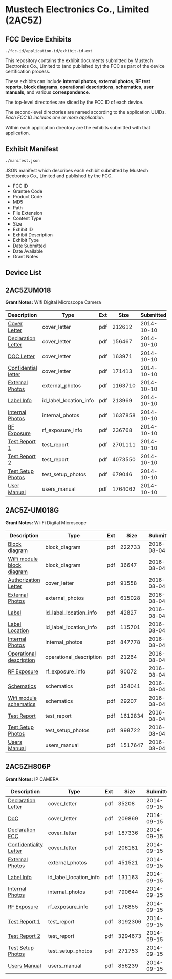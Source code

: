 # Mustech Electronics Co., Limited (2AC5Z)
## FCC Device Exhibits

```
./fcc-id/application-id/exhibit-id.ext
```

This repository contains the exhibit documents submitted by Mustech Electronics Co., Limited to (and published by) the FCC as part of the device certification process.

These exhibits can include **internal photos**, **external photos**, **RF test reports**, **block diagrams**, **operational descriptions**, **schematics**, **user manuals**, and various **correspondence**.

The top-level directories are sliced by the FCC ID of each device.

The second-level directories are named according to the application UUIDs. *Each FCC ID includes one or more application.*

Within each application directory are the exhibits submitted with that application. 

## Exhibit Manifest

```
./manifest.json
```

JSON manifest which describes each exhibit submitted by Mustech Electronics Co., Limited and published by the FCC.

- FCC ID
- Grantee Code
- Product Code
- MD5
- Path
- File Extension
- Content Type
- Size
- Exhibit ID
- Exhibit Description
- Exhibit Type
- Date Submitted
- Date Available
- Grant Notes

## Device List
## 2AC5ZUM018
**Grant Notes:** Wifi Digital Microscope Camera

| Description | Type | Ext | Size | Submitted | Available |
| ----------- | ---- | --- | ---- | --------- | --------- |
| [Cover Letter](2AC5ZUM018/dee3191cdc4470e6e00b0f546acb908e/2415710.pdf) | cover_letter | pdf | 212612 | 2014-10-10 | 2014-10-10 |
| [Declaration Letter](2AC5ZUM018/dee3191cdc4470e6e00b0f546acb908e/2415711.pdf) | cover_letter | pdf | 156467 | 2014-10-10 | 2014-10-10 |
| [DOC Letter](2AC5ZUM018/dee3191cdc4470e6e00b0f546acb908e/2415712.pdf) | cover_letter | pdf | 163971 | 2014-10-10 | 2014-10-10 |
| [Confidential letter](2AC5ZUM018/dee3191cdc4470e6e00b0f546acb908e/2415716.pdf) | cover_letter | pdf | 171413 | 2014-10-10 | 2014-10-10 |
| [External Photos](2AC5ZUM018/dee3191cdc4470e6e00b0f546acb908e/2415713.pdf) | external_photos | pdf | 1163710 | 2014-10-10 | 2014-10-10 |
| [Label Info](2AC5ZUM018/dee3191cdc4470e6e00b0f546acb908e/2415715.pdf) | id_label_location_info | pdf | 213969 | 2014-10-10 | 2014-10-10 |
| [Internal Photos](2AC5ZUM018/dee3191cdc4470e6e00b0f546acb908e/2415714.pdf) | internal_photos | pdf | 1637858 | 2014-10-10 | 2014-10-10 |
| [RF Exposure](2AC5ZUM018/dee3191cdc4470e6e00b0f546acb908e/2415721.pdf) | rf_exposure_info | pdf | 236768 | 2014-10-10 | 2014-10-10 |
| [Test Report 1](2AC5ZUM018/dee3191cdc4470e6e00b0f546acb908e/2415719.pdf) | test_report | pdf | 2701111 | 2014-10-10 | 2014-10-10 |
| [Test Report 2](2AC5ZUM018/dee3191cdc4470e6e00b0f546acb908e/2415720.pdf) | test_report | pdf | 4073550 | 2014-10-10 | 2014-10-10 |
| [Test Setup Photos](2AC5ZUM018/dee3191cdc4470e6e00b0f546acb908e/2415717.pdf) | test_setup_photos | pdf | 679046 | 2014-10-10 | 2014-10-10 |
| [User Manual](2AC5ZUM018/dee3191cdc4470e6e00b0f546acb908e/2415718.pdf) | users_manual | pdf | 1764062 | 2014-10-10 | 2014-10-10 |
## 2AC5Z-UM018G
**Grant Notes:** Wi-Fi Digital Microscope

| Description | Type | Ext | Size | Submitted | Available |
| ----------- | ---- | --- | ---- | --------- | --------- |
| [Block diagram](2AC5Z-UM018G/c853c30c06a740048e006f17b43ef57e/3088242.pdf) | block_diagram | pdf | 222733 | 2016-08-04 | 2016-08-04 |
| [WiFi module block diagram](2AC5Z-UM018G/c853c30c06a740048e006f17b43ef57e/3088245.pdf) | block_diagram | pdf | 36647 | 2016-08-04 | 2016-08-04 |
| [Authorization Letter](2AC5Z-UM018G/c853c30c06a740048e006f17b43ef57e/3088255.pdf) | cover_letter | pdf | 91558 | 2016-08-04 | 2016-08-04 |
| [External Photos](2AC5Z-UM018G/c853c30c06a740048e006f17b43ef57e/3088249.pdf) | external_photos | pdf | 615028 | 2016-08-04 | 2016-08-04 |
| [Label](2AC5Z-UM018G/c853c30c06a740048e006f17b43ef57e/3088251.pdf) | id_label_location_info | pdf | 42827 | 2016-08-04 | 2016-08-04 |
| [Label Location](2AC5Z-UM018G/c853c30c06a740048e006f17b43ef57e/3088252.pdf) | id_label_location_info | pdf | 115701 | 2016-08-04 | 2016-08-04 |
| [Internal Photos](2AC5Z-UM018G/c853c30c06a740048e006f17b43ef57e/3088248.pdf) | internal_photos | pdf | 847778 | 2016-08-04 | 2016-08-04 |
| [Operational description](2AC5Z-UM018G/c853c30c06a740048e006f17b43ef57e/3088243.pdf) | operational_description | pdf | 21264 | 2016-08-04 | 2016-08-04 |
| [RF Exposure](2AC5Z-UM018G/c853c30c06a740048e006f17b43ef57e/3088254.pdf) | rf_exposure_info | pdf | 90072 | 2016-08-04 | 2016-08-04 |
| [Schematics](2AC5Z-UM018G/c853c30c06a740048e006f17b43ef57e/3088244.pdf) | schematics | pdf | 354041 | 2016-08-04 | 2016-08-04 |
| [Wifi module schematics](2AC5Z-UM018G/c853c30c06a740048e006f17b43ef57e/3088246.pdf) | schematics | pdf | 29207 | 2016-08-04 | 2016-08-04 |
| [Test Report](2AC5Z-UM018G/c853c30c06a740048e006f17b43ef57e/3088253.pdf) | test_report | pdf | 1612834 | 2016-08-04 | 2016-08-04 |
| [Test Setup Photos](2AC5Z-UM018G/c853c30c06a740048e006f17b43ef57e/3088250.pdf) | test_setup_photos | pdf | 998722 | 2016-08-04 | 2016-08-04 |
| [Users Manual](2AC5Z-UM018G/c853c30c06a740048e006f17b43ef57e/3088247.pdf) | users_manual | pdf | 1517647 | 2016-08-04 | 2016-08-04 |
## 2AC5ZH806P
**Grant Notes:** IP CAMERA

| Description | Type | Ext | Size | Submitted | Available |
| ----------- | ---- | --- | ---- | --------- | --------- |
| [Declaration Letter](2AC5ZH806P/5408e03aa99367c1db68caaef11203f0/2388911.pdf) | cover_letter | pdf | 35208 | 2014-09-15 | 2014-09-15 |
| [DoC](2AC5ZH806P/5408e03aa99367c1db68caaef11203f0/2388913.pdf) | cover_letter | pdf | 209869 | 2014-09-15 | 2014-09-15 |
| [Declaration FCC](2AC5ZH806P/5408e03aa99367c1db68caaef11203f0/2388914.pdf) | cover_letter | pdf | 187336 | 2014-09-15 | 2014-09-15 |
| [Confidentiality Letter](2AC5ZH806P/5408e03aa99367c1db68caaef11203f0/2388915.pdf) | cover_letter | pdf | 206181 | 2014-09-15 | 2014-09-15 |
| [External Photos](2AC5ZH806P/5408e03aa99367c1db68caaef11203f0/2388912.pdf) | external_photos | pdf | 451521 | 2014-09-15 | 2014-09-15 |
| [Label Info](2AC5ZH806P/5408e03aa99367c1db68caaef11203f0/2388917.pdf) | id_label_location_info | pdf | 131163 | 2014-09-15 | 2014-09-15 |
| [Internal Photos](2AC5ZH806P/5408e03aa99367c1db68caaef11203f0/2388916.pdf) | internal_photos | pdf | 790644 | 2014-09-15 | 2014-09-15 |
| [RF Exposure](2AC5ZH806P/5408e03aa99367c1db68caaef11203f0/2388910.pdf) | rf_exposure_info | pdf | 176855 | 2014-09-15 | 2014-09-15 |
| [Test Report 1](2AC5ZH806P/5408e03aa99367c1db68caaef11203f0/2388908.pdf) | test_report | pdf | 3192306 | 2014-09-15 | 2014-09-15 |
| [Test Report 2](2AC5ZH806P/5408e03aa99367c1db68caaef11203f0/2388909.pdf) | test_report | pdf | 3294673 | 2014-09-15 | 2014-09-15 |
| [Test Setup Photos](2AC5ZH806P/5408e03aa99367c1db68caaef11203f0/2388923.pdf) | test_setup_photos | pdf | 271753 | 2014-09-15 | 2014-09-15 |
| [Users Manual](2AC5ZH806P/5408e03aa99367c1db68caaef11203f0/2388922.pdf) | users_manual | pdf | 856239 | 2014-09-15 | 2014-09-15 |
